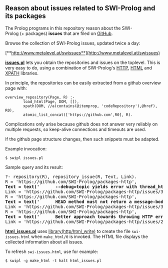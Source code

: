 ## Reason about issues related to SWI-Prolog and its packages

The Prolog programs in this repository reason about the
SWI-Prolog&nbsp;(+&nbsp;packages) **issues** that are filed on
[GitHub](https://github.com/SWI-Prolog).

Browse the collection of SWI-Prolog issues, updated twice a day:

[**http://www.metalevel.at/swissues**](http://www.metalevel.at/swissues)

[**issues.pl**](issues.pl) lets you obtain the repositories and issues on
the toplevel. This is very easy to do, using a combination of
SWI-Prolog's
[HTTP](http://eu.swi-prolog.org/pldoc/man?section=httpopen),
[HTML](http://eu.swi-prolog.org/pldoc/doc/swi/library/sgml.pl) and
[XPATH](http://eu.swi-prolog.org/pldoc/doc/swi/library/xpath.pl)&nbsp;libraries.

In principle, the repositories can be easily extracted from a github
overview page with:

    overview_repository(Page, R) :-
            load_html(Page, DOM, []),
            xpath(DOM, //a(contains(@itemprop, 'codeRepository'),@href), R0),
            atomic_list_concat(['https://github.com',R0], R).

Complications only arise because github does not answer very reliably
on multiple requests, so keep-alive connections and timeouts are used.

If the github page structure changes, then such snippets must be adapted.

Example invocation:

    $ swipl issues.pl

Sample query and its result:

<pre>
?- repository(R), repository_issue(R, Text, Link).
R = 'https://github.com/SWI-Prolog/packages-http',
<b>Text = text('      --debug=topic yields error with thread_httpd\n    '),</b>
Link = 'https://github.com/SWI-Prolog/packages-http/issues/32' ;
R = 'https://github.com/SWI-Prolog/packages-http',
<b>Text = text('      HEAD method must not return a message-body in the response\n    '),</b>
Link = 'https://github.com/SWI-Prolog/packages-http/issues/31' ;
R = 'https://github.com/SWI-Prolog/packages-http',
<b>Text = text('      Better approach towards throwing HTTP errors\n    '),</b>
Link = 'https://github.com/SWI-Prolog/packages-http/issues/20' .
</pre>

[**html_issues.pl**](html_issues.pl) uses
[library(http/html_write)](http://eu.swi-prolog.org/pldoc/man?section=htmlwrite)
to create the file&nbsp;`swi-issues.html` when `make_html/0` is
invoked. The HTML&nbsp;file displays the collected information about
all issues.

To refresh `swi-issues.html`, use for example:

    $ swipl -g make_html -t halt html_issues.pl
